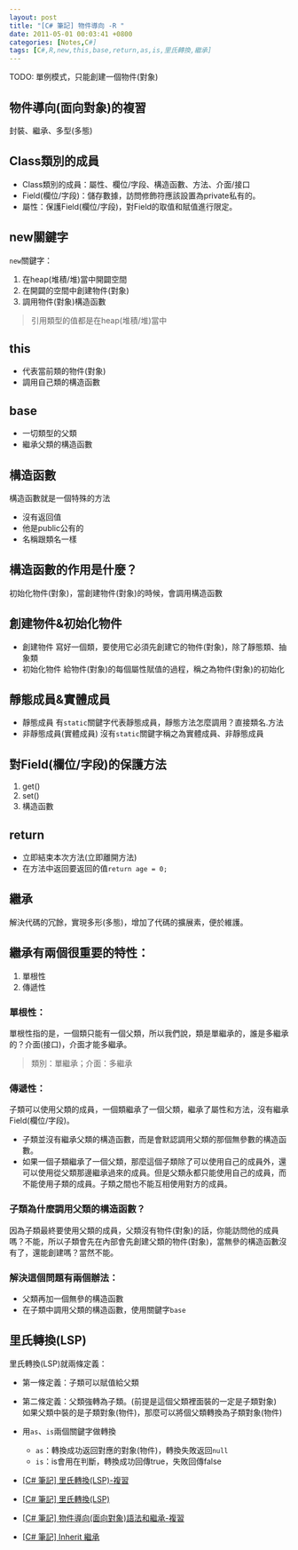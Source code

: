 ```yaml
---
layout: post
title: "[C# 筆記] 物件導向 -R "
date: 2011-05-01 00:03:41 +0800
categories: [Notes,C#]
tags: [C#,R,new,this,base,return,as,is,里氏轉換,繼承]
---
```


TODO: 單例模式，只能創建一個物件(對象)

## 物件導向(面向對象)的複習
封裝、繼承、多型(多態)

## Class類別的成員
- Class類別的成員：屬性、欄位/字段、構造函數、方法、介面/接口
- Field(欄位/字段)：儲存數據，訪問修飾符應該設置為private私有的。
- 屬性：保護Field(欄位/字段)，對Field的取值和賦值進行限定。

## new關鍵字
`new`關鍵字：
1. 在heap(堆積/堆)當中開闢空間
2. 在開闢的空間中創建物件(對象)
3. 調用物件(對象)構造函數
> 引用類型的值都是在heap(堆積/堆)當中

## this
- 代表當前類的物件(對象)
- 調用自己類的構造函數

## base
- 一切類型的父類
- 繼承父類的構造函數

## 構造函數
構造函數就是一個特殊的方法
- 沒有返回值
- 他是public公有的
- 名稱跟類名一樣

## 構造函數的作用是什麼？
初始化物件(對象)，當創建物件(對象)的時候，會調用構造函數

## 創建物件&初始化物件
- 創建物件
寫好一個類，要使用它必須先創建它的物件(對象)，除了靜態類、抽象類
- 初始化物件
給物件(對象)的每個屬性賦值的過程，稱之為物件(對象)的初始化

## 靜態成員&實體成員
- 靜態成員
有`static`關鍵字代表靜態成員，靜態方法怎麼調用？直接類名.方法
- 非靜態成員(實體成員)
沒有`static`關鍵字稱之為實體成員、非靜態成員

## 對Field(欄位/字段)的保護方法
1. get()
2. set()
3. 構造函數

## return
- 立即結束本次方法(立即離開方法)
- 在方法中返回要返回的值`return age = 0;`

## 繼承
解決代碼的冗餘，實現多形(多態)，增加了代碼的擴展素，便於維護。

## 繼承有兩個很重要的特性：
1. 單根性
2. 傳遞性
  
### 單根性：
單根性指的是，一個類只能有一個父類，所以我們說，類是單繼承的，誰是多繼承的？介面(接口)，介面才能多繼承。
> 類別：單繼承；介面：多繼承

### 傳遞性：
子類可以使用父類的成員，一個類繼承了一個父類，繼承了屬性和方法，沒有繼承Field(欄位/字段)。
- 子類並沒有繼承父類的構造函數，而是會默認調用父類的那個無參數的構造函數。
- 如果一個子類繼承了一個父類，那麼這個子類除了可以使用自己的成員外，還可以使用從父類那邊繼承過來的成員。但是父類永都只能使用自己的成員，而不能使用子類的成員。子類之間也不能互相使用對方的成員。

### 子類為什麼調用父類的構造函數？
因為子類最終要使用父類的成員，父類沒有物件(對象)的話，你能訪問他的成員嗎？不能，所以子類會先在內部會先創建父類的物件(對象)，當無參的構造函數沒有了，還能創建嗎？當然不能。

### 解決這個問題有兩個辦法：
- 父類再加一個無參的構造函數
- 在子類中調用父類的構造函數，使用關鍵字`base`


## 里氏轉換(LSP)
里氏轉換(LSP)就兩條定義：
- 第一條定義：子類可以賦值給父類
- 第二條定義：父類強轉為子類。(前提是這個父類裡面裝的一定是子類對象)    
如果父類中裝的是子類對象(物件)，那麼可以將個父類轉換為子類對象(物件)    
- 用`as`、`is`兩個關鍵字做轉換
    - `as`：轉換成功返回對應的對象(物件)，轉換失敗返回`null`
    - `is`：is會用在判斷，轉換成功回傳true，失敗回傳false

        
- [[C# 筆記] 里氏轉換(LSP)-複習](https://riivalin.github.io/posts/lsp-1/)
- [[C# 筆記] 里氏轉換(LSP)](https://riivalin.github.io/posts/lsp/)
- [[C# 筆記] 物件導向(面向對象)語法和繼承-複習](https://riivalin.github.io/posts/oo/)
- [[C# 筆記] Inherit 繼承](https://riivalin.github.io/posts/inherit/)